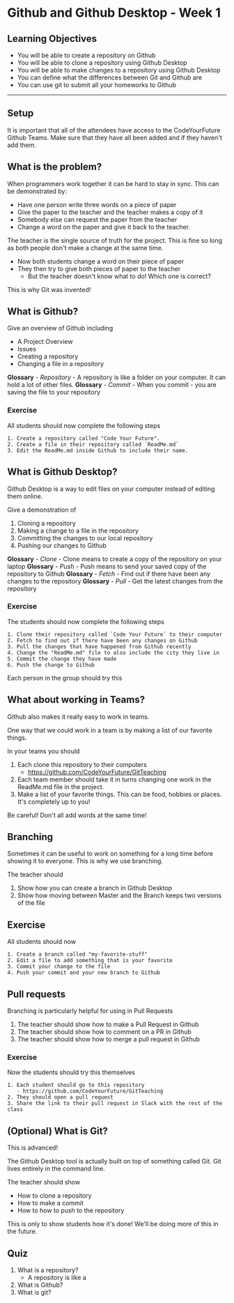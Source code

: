 # Github and Github Desktop - Week 1

## Learning Objectives

- You will be able to create a repository on Github
- You will be able to clone a repository using Github Desktop
- You will be able to make changes to a repository using Github Desktop
- You can define what the differences between Git and Github are
- You can use git to submit all your homeworks to Github

---

## Setup

It is important that all of the attendees have access to the CodeYourFuture Github Teams. Make sure that they have all been added and if they haven't add them.

## What is the problem?

When programmers work together it can be hard to stay in sync. This can be demonstrated by:

- Have one person write three words on a piece of paper
- Give the paper to the teacher and the teacher makes a copy of it
- Somebody else can request the paper from the teacher
- Change a word on the paper and give it back to the teacher.

The teacher is the single source of truth for the project. This is fine so long as both people don't make a change at the same time.

- Now both students change a word on their piece of paper
- They then try to give both pieces of paper to the teacher
  - But the teacher doesn't know what to do! Which one is correct?

This is why Git was invented!

## What is Github?

Give an overview of Github including

- A Project Overview
- Issues
- Creating a repository
- Changing a file in a repository

**Glossary** - _Repository_ - A repository is like a folder on your computer. It can hold a lot of other files.
**Glossary** - _Commit_ - When you commit - you are saving the file to your repository

### Exercise

All students should now complete the following steps

```
1. Create a repository called "Code Your Future".
2. Create a file in their repository called `ReadMe.md`
3. Edit the ReadMe.md inside Github to include their name.
```

## What is Github Desktop?

Github Desktop is a way to edit files on your computer instead of editing them online.

Give a demonstration of

1. Cloning a repository
2. Making a change to a file in the repository
3. Committing the changes to our local repository
4. Pushing our changes to Github

**Glossary** - _Clone_ - Clone means to create a copy of the repository on your laptop
**Glossary** - _Push_ - Push means to send your saved copy of the repository to Github
**Glossary** - _Fetch_ - Find out if there have been any changes to the repository
**Glossary** - _Pull_ - Get the latest changes from the repository

### Exercise

The students should now complete the following steps

```
1. Clone their repository called `Code Your Future` to their computer
2. Fetch to find out if there have been any changes on Github
3. Pull the changes that have happened from Github recently
4. Change the "ReadMe.md" file to also include the city they live in
5. Commit the change they have made
6. Push the change to Github
```

Each person in the group should try this

## What about working in Teams?

Github also makes it really easy to work in teams.

One way that we could work in a team is by making a list of our favorite things.

In your teams you should

1. Each clone this repository to their computers
   - https://github.com/CodeYourFuture/GitTeaching
2. Each team member should take it in turns changing one work in the ReadMe.md file in the project.
3. Make a list of your favorite things. This can be food, hobbies or places. It's completely up to you!

Be careful! Don't all add words at the same time!

## Branching

Sometimes it can be useful to work on something for a long time before showing it to everyone. This is why we use branching.

The teacher should

1. Show how you can create a branch in Github Desktop
2. Show how moving between Master and the Branch keeps two versions of the file

## Exercise

All students should now

```
1. Create a branch called "my-favorite-stuff"
2. Edit a file to add something that is your favorite
3. Commit your change to the file
4. Push your commit and your new branch to Github
```

## Pull requests

Branching is particularly helpful for using in Pull Requests

1. The teacher should show how to make a Pull Request in Github
2. The teacher should show how to comment on a PR in Github
3. The teacher should show how to merge a pull request in Github

### Exercise

Now the students should try this themselves

```
1. Each student should go to this repository
   - https://github.com/CodeYourFuture/GitTeaching
2. They should open a pull request
3. Share the link to their pull request in Slack with the rest of the class
```

## (Optional) What is Git?

This is advanced!

The Github Desktop tool is actually built on top of something called Git. Git lives entirely in the command line.

The teacher should show

- How to clone a repository
- How to make a commit
- How to how to push to the repository

This is only to show students how it's done! We'll be doing more of this in the future.

## Quiz

1. What is a repository?
   - A repository is like a
2. What is Github?
3. What is git?
